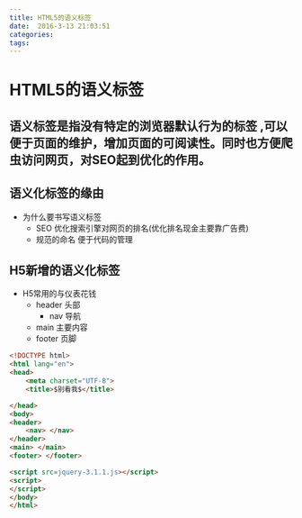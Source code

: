 ```yaml
---
title: HTML5的语义标签  
date:  2016-3-13 21:03:51  
categories: 
tags: 
---
```

#  HTML5的语义标签
 语义标签是指没有特定的浏览器默认行为的标签 ,可以便于页面的维护，增加页面的可阅读性。同时也方便爬虫访问网页，对SEO起到优化的作用。
---
<!--more-->
## 语义化标签的缘由
*  为什么要书写语义标签
   *  SEO 优化搜索引擎对网页的排名(优化排名现金主要靠广告费)
   *   规范的命名 便于代码的管理
## H5新增的语义化标签
* H5常用的与仪表花钱
  *  header  头部
      *  nav 导航
  *  main  主要内容
  *  footer  页脚
```HTML
<!DOCTYPE html>
<html lang="en">
<head>
    <meta charset="UTF-8">
    <title>$别看我$</title>

</head>
<body>
<header>
    <nav> </nav>
</header>
<main> </main>
<footer> </footer>

<script src=jquery-3.1.1.js></script>
<script>
</script>
</body>
</html>
```
